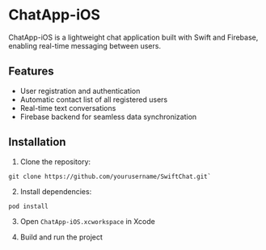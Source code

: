 # ChatApp-iOS

ChatApp-iOS is a lightweight chat application built with Swift and Firebase, enabling real-time messaging between users.

## Features
- User registration and authentication
- Automatic contact list of all registered users
- Real-time text conversations
- Firebase backend for seamless data synchronization

## Installation

1. Clone the repository:

```
git clone https://github.com/yourusername/SwiftChat.git`
```

2. Install dependencies:

```
pod install
```

3. Open `ChatApp-iOS.xcworkspace` in Xcode

4. Build and run the project
